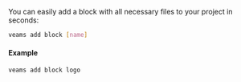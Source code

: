 You can easily add a block with all necessary files to your project in seconds:

``` bash
veams add block [name]
```

#### Example

``` bash
veams add block logo
```